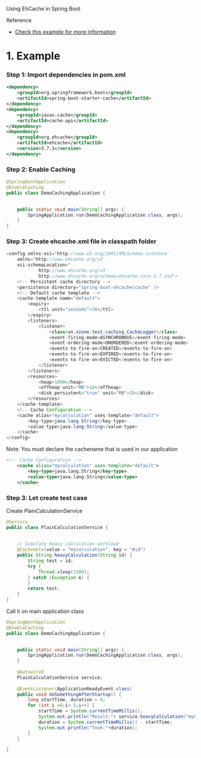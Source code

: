 Using EhCache in Spring Boot

Reference
* [Check this example for more information](https://springframework.guru/using-ehcache-3-in-spring-boot/)

# 1. Example

### Step 1: Import dependencies in pom.xml
```xml
<dependency>
	<groupId>org.springframework.boot</groupId>
	<artifactId>spring-boot-starter-cache</artifactId>
</dependency>
<dependency>
	<groupId>javax.cache</groupId>
	<artifactId>cache-api</artifactId>
</dependency>
<dependency>
	<groupId>org.ehcache</groupId>
	<artifactId>ehcache</artifactId>
	<version>3.7.1</version>
</dependency>
```

### Step 2: Enable Caching 
```java
@SpringBootApplication
@EnableCaching
public class DemoCachingApplication {
	

	public static void main(String[] args) {
		SpringApplication.run(DemoCachingApplication.class, args);
	}
}
```
### Step 3: Create ehcache.xml file in classpath folder
```java
<config xmlns:xsi='http://www.w3.org/2001/XMLSchema-instance'
	xmlns='http://www.ehcache.org/v3'
	xsi:schemaLocation="
            http://www.ehcache.org/v3 
            http://www.ehcache.org/schema/ehcache-core-3.7.xsd">
	<!-- Persistent cache directory -->
	<persistence directory="spring-boot-ehcache/cache" />
	<!-- Default cache template -->
	<cache-template name="default">
		<expiry>
			<ttl unit="seconds">30</ttl>
		</expiry>
		<listeners>
			<listener>
				<class>vn.xzone.test.caching.CacheLogger</class>
				<event-firing-mode>ASYNCHRONOUS</event-firing-mode>
				<event-ordering-mode>UNORDERED</event-ordering-mode>
				<events-to-fire-on>CREATED</events-to-fire-on>
				<events-to-fire-on>EXPIRED</events-to-fire-on>
				<events-to-fire-on>EVICTED</events-to-fire-on>
			</listener>
		</listeners>
		<resources>
			<heap>1000</heap>
			<offheap unit="MB">10</offheap>
			<disk persistent="true" unit="MB">20</disk>
		</resources>
	</cache-template>
	<!-- Cache Configuration -->
	<cache alias="mycalculation" uses-template="default">
		<key-type>java.lang.String</key-type>
		<value-type>java.lang.String</value-type>
	</cache>
</config>
```
Note: You must declare the cachename that is used in our application
```xml
<!-- Cache Configuration -->
	<cache alias="mycalculation" uses-template="default">
		<key-type>java.lang.String</key-type>
		<value-type>java.lang.String</value-type>
	</cache>
```

### Step 3: Let create test case
Create PlainCalculationService
```java
@Service
public class PlainCalculationService {
	
	
	// Simulate heavy calculation workload
	@Cacheable(value = "mycalculation", key = "#id")
	public String heavyCalculation(String id) {
		String test = id;
		try {
			Thread.sleep(1500);
		} catch (Exception e) {
		}
		return test;
	}
}
```
Call it on main application class
```java
@SpringBootApplication
@EnableCaching
public class DemoCachingApplication {
	

	public static void main(String[] args) {
		SpringApplication.run(DemoCachingApplication.class, args);
	}
	
	@Autowired
	PlainCalculationService service;
	
	@EventListener(ApplicationReadyEvent.class)
	public void doSomethingAfterStartup() {
		long startTime, duration = 0;
		for (int i =0;i< 5;i++) {
			startTime = System.currentTimeMillis();
			System.out.println("Result:"+ service.heavyCalculation("mykey"));
			duration = System.currentTimeMillis() - startTime;
			System.out.println("Took:"+duration);
		}
	}

}
```